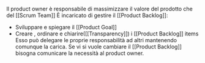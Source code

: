 Il product owner è responsabile di massimizzare il valore del prodotto che del [[Scrum Team]]
È incaricato di gestire il [[Product Backlog]]:
- Sviluppare e spiegare il [[Product Goal]]
- Creare , ordinare e chiarire([[Transparency]]) i [[Product Backlog]] items
Esso può delegare le proprie responsabilità ad altri mantenendo comunque la carica.
Se vi si vuole cambiare il [[Product Backlog]] bisogna comunicare la necessità al product owner.
